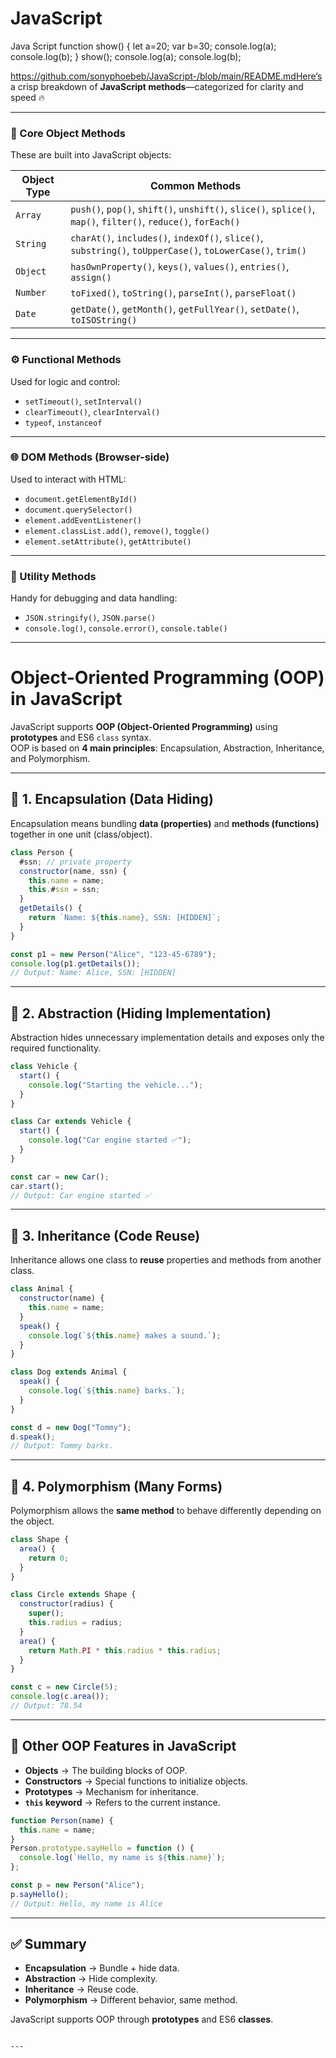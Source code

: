 # JavaScript
Java Script
function show() {
    let a=20;
    var b=30;
    console.log(a);
    console.log(b);
}
show();
console.log(a);
console.log(b);


https://github.com/sonyphoebeb/JavaScript-/blob/main/README.mdHere’s a crisp breakdown of **JavaScript methods**—categorized for clarity and speed 🔥

---

### 🧠 Core Object Methods
These are built into JavaScript objects:

| Object Type | Common Methods |
|-------------|----------------|
| `Array`     | `push()`, `pop()`, `shift()`, `unshift()`, `slice()`, `splice()`, `map()`, `filter()`, `reduce()`, `forEach()` |
| `String`    | `charAt()`, `includes()`, `indexOf()`, `slice()`, `substring()`, `toUpperCase()`, `toLowerCase()`, `trim()` |
| `Object`    | `hasOwnProperty()`, `keys()`, `values()`, `entries()`, `assign()` |
| `Number`    | `toFixed()`, `toString()`, `parseInt()`, `parseFloat()` |
| `Date`      | `getDate()`, `getMonth()`, `getFullYear()`, `setDate()`, `toISOString()` |

---

### ⚙️ Functional Methods
Used for logic and control:

- `setTimeout()`, `setInterval()`
- `clearTimeout()`, `clearInterval()`
- `typeof`, `instanceof`

---

### 🌐 DOM Methods (Browser-side)
Used to interact with HTML:

- `document.getElementById()`
- `document.querySelector()`
- `element.addEventListener()`
- `element.classList.add()`, `remove()`, `toggle()`
- `element.setAttribute()`, `getAttribute()`

---

### 🧪 Utility Methods
Handy for debugging and data handling:

- `JSON.stringify()`, `JSON.parse()`
- `console.log()`, `console.error()`, `console.table()`

---







# Object-Oriented Programming (OOP) in JavaScript

JavaScript supports **OOP (Object-Oriented Programming)** using **prototypes** and ES6 `class` syntax.  
OOP is based on **4 main principles**: Encapsulation, Abstraction, Inheritance, and Polymorphism.

---

## 🔹 1. Encapsulation (Data Hiding)
Encapsulation means bundling **data (properties)** and **methods (functions)** together in one unit (class/object).

```js
class Person {
  #ssn; // private property
  constructor(name, ssn) {
    this.name = name;
    this.#ssn = ssn;
  }
  getDetails() {
    return `Name: ${this.name}, SSN: [HIDDEN]`;
  }
}

const p1 = new Person("Alice", "123-45-6789");
console.log(p1.getDetails()); 
// Output: Name: Alice, SSN: [HIDDEN]
````

---

## 🔹 2. Abstraction (Hiding Implementation)

Abstraction hides unnecessary implementation details and exposes only the required functionality.

```js
class Vehicle {
  start() {
    console.log("Starting the vehicle...");
  }
}

class Car extends Vehicle {
  start() {
    console.log("Car engine started ✅");
  }
}

const car = new Car();
car.start(); 
// Output: Car engine started ✅
```

---

## 🔹 3. Inheritance (Code Reuse)

Inheritance allows one class to **reuse** properties and methods from another class.

```js
class Animal {
  constructor(name) {
    this.name = name;
  }
  speak() {
    console.log(`${this.name} makes a sound.`);
  }
}

class Dog extends Animal {
  speak() {
    console.log(`${this.name} barks.`);
  }
}

const d = new Dog("Tommy");
d.speak(); 
// Output: Tommy barks.
```

---

## 🔹 4. Polymorphism (Many Forms)

Polymorphism allows the **same method** to behave differently depending on the object.

```js
class Shape {
  area() {
    return 0;
  }
}

class Circle extends Shape {
  constructor(radius) {
    super();
    this.radius = radius;
  }
  area() {
    return Math.PI * this.radius * this.radius;
  }
}

const c = new Circle(5);
console.log(c.area()); 
// Output: 78.54
```

---

## 🔹 Other OOP Features in JavaScript

* **Objects** → The building blocks of OOP.
* **Constructors** → Special functions to initialize objects.
* **Prototypes** → Mechanism for inheritance.
* **`this` keyword** → Refers to the current instance.

```js
function Person(name) {
  this.name = name;
}
Person.prototype.sayHello = function () {
  console.log(`Hello, my name is ${this.name}`);
};

const p = new Person("Alice");
p.sayHello(); 
// Output: Hello, my name is Alice
```

---

## ✅ Summary

* **Encapsulation** → Bundle + hide data.
* **Abstraction** → Hide complexity.
* **Inheritance** → Reuse code.
* **Polymorphism** → Different behavior, same method.

JavaScript supports OOP through **prototypes** and ES6 **classes**.

```

---




